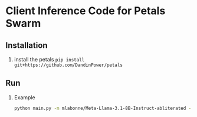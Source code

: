 # Client Inference Code for Petals Swarm

## Installation

1. install the petals `pip install git+https://github.com/DandinPower/petals`

## Run

1. Example
    ```bash
    python main.py -m mlabonne/Meta-Llama-3.1-8B-Instruct-abliterated -p prompts/llama8B_short.txt -i /ip4/127.0.0.1/tcp/9000/p2p/12D3KooWGffvVbLCWYJBQV5QVNEAcG6T5szndcSS9otqZHzhknHR -g 1024
    ```